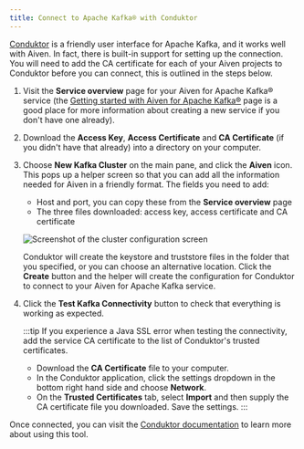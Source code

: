```yaml
---
title: Connect to Apache Kafka® with Conduktor
---
```


[Conduktor](https://www.conduktor.io/) is a friendly user interface for
Apache Kafka, and it works well with Aiven. In fact, there is built-in
support for setting up the connection. You will need to add the CA
certificate for each of your Aiven projects to Conduktor before you can
connect, this is outlined in the steps below.

1.  Visit the **Service overview** page for your Aiven for Apache Kafka®
    service (the [Getting started with Aiven for Apache Kafka®](/docs/products/kafka/get-started) page is a good place for more information about creating
    a new service if you don\'t have one already).

2.  Download the **Access Key**, **Access Certificate** and **CA
    Certificate** (if you didn\'t have that already) into a directory on
    your computer.

3.  Choose **New Kafka Cluster** on the main pane, and click the
    **Aiven** icon. This pops up a helper screen so that you can add all
    the information needed for Aiven in a friendly format. The fields
    you need to add:

    -   Host and port, you can copy these from the **Service overview**
        page
    -   The three files downloaded: access key, access certificate and
        CA certificate

    ![Screenshot of the cluster configuration screen](/images/products/kafka/conduktor-config.png)

    Conduktor will create the keystore and truststore files in the
    folder that you specified, or you can choose an alternative
    location. Click the **Create** button and the helper will create the
    configuration for Conduktor to connect to your Aiven for Apache
    Kafka service.

4.  Click the **Test Kafka Connectivity** button to check that
    everything is working as expected.

    :::tip
    If you experience a Java SSL error when testing the connectivity,
    add the service CA certificate to the list of Conduktor\'s trusted
    certificates.

    -   Download the **CA Certificate** file to your computer.
    -   In the Conduktor application, click the settings dropdown in the
        bottom right hand side and choose **Network**.
    -   On the **Trusted Certificates** tab, select **Import** and then
        supply the CA certificate file you downloaded. Save the
        settings.
    :::

Once connected, you can visit the [Conduktor
documentation](https://docs.conduktor.io/) to learn more about using
this tool.
